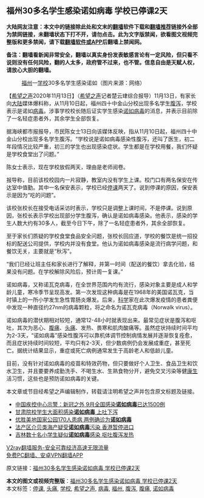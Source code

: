  <h2>福州30多名学生感染诺如病毒 学校已停课2天</h2> <p class="notice"><b>大陆网友注意：本文中的链接除此处和文末的<a href="https://github.com/bannedbook/fanqiang" >翻墙</a>软件下载和<a href="https://github.com/killgcd/justmysocks/blob/master/README.md">翻墙推荐</a>链接外全部为禁网链接，未翻墙状态下打不开，请勿点击。此为文字版禁闻，欲看图文视频完整版和更多禁闻，请下载<a href="https://github.com/bannedbook/fanqiang">翻墙软件或APP</a>后翻墙上禁闻网。</p><p>备注：翻墙看新闻非常安全，翻墙以真实身份发表敏感言论有一定风险，但只看不说则没有任何风险，翻的人太多，政府管不过来，也不管。信息自由是天赋人权，请放心大胆的翻墙。</b></p>  <div class="entry"> <figure><figcaption><a href="https://www.bannedbook.org/bnews/tag/%e7%a6%8f%e5%b7%9e/" class="st_tag internal_tag" rel="tag" title="标签 福州 下的日志">福州</a>一<a href="https://www.bannedbook.org/bnews/tag/%e5%ad%a6%e6%a0%a1/" class="st_tag internal_tag" rel="tag" title="标签 学校 下的日志">学校</a>30多名学生感染诺如（图片来源：网络）</figcaption></figure> <p>【<span class='wp_keywordlink_affiliate'><a href="https://www.soundofhope.org" title="希望之声" target="_blank">希望之声</a></span>2020年11月13日】（<a href="https://www.bannedbook.org/bnews/tag/%e5%b8%8c%e6%9c%9b%e4%b9%8b%e5%a3%b0/" class="st_tag internal_tag" rel="tag" title="标签 希望之声 下的日志">希望之声</a>记者楚云珒综合报导）11月13日，有家长向<span class='wp_keywordlink_affiliate'><a href="https://www.bannedbook.org/" title="大陆" target="_blank">大陆</a></span>媒体爆料称，从11月10日起，福州四十中金山分校出现多名学生<a href="https://www.bannedbook.org/bnews/tag/%E8%85%B9%E6%B3%BB/" class="st_tag internal_tag" rel="tag" title="标签 腹泻 下的日志">腹泻</a>，学校表示是诺如<a href="https://www.bannedbook.org/bnews/tag/%e7%97%85%e6%af%92/" class="st_tag internal_tag" rel="tag" title="标签 病毒 下的日志">病毒</a>。涉事学校校长随后证实学生感染<a href="https://www.bannedbook.org/bnews/tag/%E8%AF%BA%E5%A6%82%E7%97%85%E6%AF%92/" class="st_tag internal_tag" rel="tag" title="标签 诺如病毒 下的日志">诺如病毒</a>的消息，并表示目前除了一名轻症患者外，其余学生全部恢复。</p> <p>据海峡都市报报导，市民陈女士13日向该媒体反映，指从11月10日起，福州四十中金山分校出现多名学生腹泻。“学校说是诺如病毒感染性腹泻，还叫了医生，初二年段情况比较严重，初三的学生也出现感染症状。学生都是在学校用餐，我们怀疑是学校食堂出了问题。”</p> <p>陈女士表示，现在学校放假两天，理由是老师阅卷。</p>  <p>报导称，目前该校校园内一片寂静，教室内没有学生上课。校门口有两名保安在传达室中值勤。其中一名保安表示，学校已经<a href="https://www.bannedbook.org/bnews/tag/%E5%81%9C%E8%AF%BE/" class="st_tag internal_tag" rel="tag" title="标签 停课 下的日志">停课</a>两天了。说到停课的原因，保安表示是因为“吃的问题”。</p> <p>该校张校长在接受电话采访时表示，学校只是调整上课时间，不是停课。说到原因，张校长表示学校出现部分学生腹泻，确认是诺如病毒感染。他表示，感染的学生人数大约有30多人，截至今日下午，除了一名轻症患者外，其余全部恢复。</p> <p>至于家长们质疑的学校食堂食品安全问题，张校长回应道，学校的餐饮是统一招投标的配送公司提供，学校内并没有食堂。他认为诺如病毒感染是流行病学问题，和餐饮无关，主要就是“秋泻”。</p>  <p>“我们已经让班主任和家长进行了解释，并第一时间（配送的餐饮）拿去化验，结果没有问题。在学校解除风险后，预计周一复课。”</p> <p>诺如病毒，又称诺瓦克病毒，在全世界范围内均有流行，感染对象主要是成人和学龄儿童，寒冷季节呈现高发。第一次发现这种病毒是在1968年的美国诺瓦克，当时镇上的一所小学发生急性胃肠炎爆发。后来，<span class='wp_keywordlink'><a href="https://www.bannedbook.org/forum11/topic309.html" title="禁片：“科学”的棍子" target="_blank">科学</a></span>家在此次爆发疫情的患者粪便中发现一种直径约27nm的病毒颗粒，将之命名为诺瓦克病毒（Norwalk virus）。</p> <p>诺如病毒的潜伏期相对较短，通常12-48小时就表现出来。最常见症状是腹泻和呕吐，其次为恶心、<a href="https://www.bannedbook.org/bnews/tag/%e8%85%b9%e7%97%9b/" class="st_tag internal_tag" rel="tag" title="标签 腹痛 下的日志">腹痛</a>、<a href="https://www.bannedbook.org/bnews/tag/%e5%a4%b4%e7%97%9b/" class="st_tag internal_tag" rel="tag" title="标签 头痛 下的日志">头痛</a>、发热、畏寒和肌肉酸痛等。虽然症状持续时间平均为2-3天，“诺如病毒”感染性腹泻可以靠机体调节控制病情发展并逐渐恢复痊愈，而且症状持续时间较短，平均只有2-3天，但少数病例仍会发展成重症，甚至死亡。据统计结果显示，重症或死亡病例通常发生于高龄老人和低龄儿童。</p>  <p>目前，没有针对诺如病毒的疫苗和特效药物，但只要做好个人卫生、食品卫生和饮水卫生，并且要要养成勤洗手、不喝生水、生熟食物分开，避免交叉污染等健<span class='wp_keywordlink'><a href="https://www.bannedbook.org/forum2/topic1148.html" title="纪实文学：康生评传" target="_blank">康生</a></span>活习惯，这些也是预防诺如病毒的关键。</p> <p>本文章或节目经希望之声编辑制作，转载请注明希望之声并包含原文标题及链接。</p> <ul class='op-related-articles' title='相关阅读'> <li><a href='https://www.bannedbook.org/bnews/headline/20200923/1401820.html' target='_blank'>中国疾控中心示警：新冠之外 9月全国感染<b>诺如病毒</b>已达1500例</a></li> <li><a href='https://www.bannedbook.org/bnews/cbnews/20200906/1391768.html' target='_blank'>甘肃院校学生大面积感染<b>诺如病毒</b> 上吐下泻</a></li> <li><a href='https://www.bannedbook.org/bnews/worldnews/usa/20200118/1260786.html' target='_blank'>优胜美地国家公园170人患病 两例确诊为<b>诺如病毒</b></a></li> <li><a href='https://www.bannedbook.org/bnews/baitai/20200112/1257570.html' target='_blank'>法产区介贝类海产疑受<b>诺如病毒</b>污染 香港暂停进口</a></li> <li><a href='https://www.bannedbook.org/bnews/baitai/20191215/1241477.html' target='_blank'>吉林数十名小学生疑似<b>诺如病毒</b>感染 呕吐腹泻发热</a></li> </ul> <p class="texttj"> <a href="https://www.bannedbook.org/forum23/topic22702.html" target="_blank">V2ray翻墙服务-安全可靠经济高速无限流量</a><br/> <a href="https://github.com/bannedbook/fanqiang/wiki/%E7%A6%81%E9%97%BB%E7%BD%91%E5%AE%89%E5%8D%93%E7%BF%BB%E5%A2%99%E6%96%B0%E9%97%BBAPP" target="_blank">免费PC翻墙、安卓VPN翻墙APP</a></p><p>原文链接：<a class="src_link"  href="https://www.soundofhope.org/post/442492" target="_blank">福州30多名学生感染诺如病毒 学校已停课2天</a></p> <a name='sharetosocial'></a>       <div><b>本文的图文或视频完整版</b>：<a href='https://www.bannedbook.org/bnews/comments/20201113/1430626.html'>福州30多名学生感染诺如病毒 学校已停课2天</a></div>  </div><!--END ENTRY--> <div class="postfooter"> <div>本文标签：<a href="https://www.bannedbook.org/bnews/tag/%E5%81%9C%E8%AF%BE/" rel="tag">停课</a>, <a href="https://www.bannedbook.org/bnews/tag/%e5%a4%b4%e7%97%9b/" rel="tag">头痛</a>, <a href="https://www.bannedbook.org/bnews/tag/%e5%ad%a6%e6%a0%a1/" rel="tag">学校</a>, <a href="https://www.bannedbook.org/bnews/tag/%e5%b8%8c%e6%9c%9b%e4%b9%8b%e5%a3%b0/" rel="tag">希望之声</a>, <a href="https://www.bannedbook.org/bnews/tag/%e7%97%85%e6%af%92/" rel="tag">病毒</a>, <a href="https://www.bannedbook.org/bnews/tag/%e7%a6%8f%e5%b7%9e/" rel="tag">福州</a>, <a href="https://www.bannedbook.org/bnews/tag/%E8%85%B9%E6%B3%BB/" rel="tag">腹泻</a>, <a href="https://www.bannedbook.org/bnews/tag/%e8%85%b9%e7%97%9b/" rel="tag">腹痛</a>, <a href="https://www.bannedbook.org/bnews/tag/%E8%AF%BA%E5%A6%82%E7%97%85%E6%AF%92/" rel="tag">诺如病毒</a></div>  </div><!--END POSTFOOTER--> 